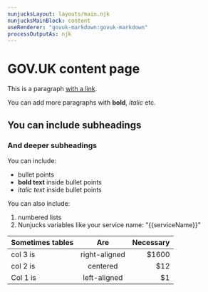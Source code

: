 ```yaml
---
nunjucksLayout: layouts/main.njk
nunjucksMainBlock: content
useRenderer: "govuk-markdown:govuk-markdown"
processOutputAs: njk
---
```


# GOV.UK content page

This is a paragraph [with a link](http://example.com).

You can add more paragraphs with **bold**, *italic* etc.

## You can include subheadings

### And deeper subheadings

You can include:

 - bullet points
 - **bold text** inside bullet points
 - *italic text* inside bullet points

You can also include:

1. numbered lists
2. Nunjucks variables like your service name: "{{serviceName}}"


| Sometimes tables |      Are      | Necessary |
|------------------|:-------------:|----------:|
| col 3 is         | right-aligned |     $1600 |
| col 2 is         | centered      |       $12 |
| Col 1 is         | left-aligned  |        $1 |
